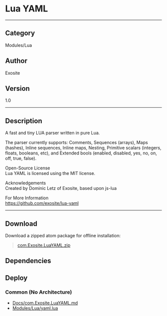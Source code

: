 # Lua YAML
___

## Category
Modules/Lua

## Author
Exosite

## Version
1.0

___

## Description
<p>A fast and tiny LUA parser written in pure Lua.</p>

<p>The parser currently supports: Comments, Sequences (arrays), Maps (hashes), Inline sequences, Inline maps, Nesting, Primitive scalars (integers, floats, booleans, etc), and Extended bools (enabled, disabled, yes, no, on, off, true, false).</p>

<p>Open-Source License<br>
Lua YAML is licensed using the MIT license.</p>

<p>Acknowledgements<br>
Created by Dominic Letz of Exosite, based upon js-lua</p>

<p>For More Information<br>
<a href="https://github.com/exosite/lua-yaml">https://github.com/exosite/lua-yaml</a></p>

___

## Download

Download a zipped atom package for offline installation:
> [com.Exosite.LuaYAML.zip](https://gitlab.com/WeSuckLess/Reactor/-/archive/master/Reactor-master.zip?path=Atoms/com.Exosite.LuaYAML)  

## Dependencies

## Deploy

### Common (No Architecture)

<ul>
<li><a href="https://gitlab.com/WeSuckLess/Reactor/-/blob/master/Atoms/com.Exosite.LuaYAML/Docs/com.Exosite.LuaYAML.md?ref_type=heads">Docs/com.Exosite.LuaYAML.md</a></li>
<li><a href="https://gitlab.com/WeSuckLess/Reactor/-/blob/master/Atoms/com.Exosite.LuaYAML/Modules/Lua/yaml.lua?ref_type=heads">Modules/Lua/yaml.lua</a></li>
</ul>
